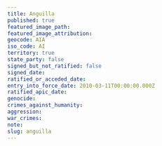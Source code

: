```yaml
---
title: Anguilla
published: true
featured_image_path:
featured_image_attribution:
geocode: AIA
iso_code: AI
territory: true
state_party: false
signed_but_not_ratified: false
signed_date:
ratified_or_acceded_date:
entry_into_force_date: 2010-03-11T00:00:00.000Z
ratified_apic_date:
genocide:
crimes_against_humanity:
aggression:
war_crimes:
note:
slug: anguilla
---
```



